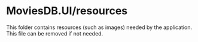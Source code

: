 # MoviesDB.UI/resources

This folder contains resources (such as images) needed by the application. This file can
be removed if not needed.
